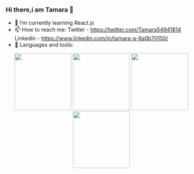 ### Hi there,i am Tamara 👋

<!--
**atletisimo/atletisimo** is a ✨ _special_ ✨ repository because its `README.md` (this file) appears on your GitHub profile.

Here are some ideas to get you started:

- 🔭 I’m currently working on ...
-->

- 🌱 I’m currently learning React.js
- 📫 How to reach me: Twitter - https://twitter.com/Tamara54941814 Linkedin - https://www.linkedin.com/in/tamara-a-6a0b70150/
-  🔭 Languages and tools: 
<div align="center">
 <img src="https://codecondo.com/wp-content/uploads/2017/08/Front-end-development-languages.jpg" width="150px" height="150px"/>
 <img src="https://reactjs.org/logo-og.png" width="150px" height="150px"/>
 <img src="https://s1.o7planning.com/en/11695/images/21379762.png" width="150px" height="150px"/>
 <img src="https://yt3.ggpht.com/ytc/AKedOLRrH_wT7RwStCNum43bUnEavYBJNISAWhmMJgJWOg=s900-c-k-c0x00ffffff-no-rj" width="150px" height="150px"/>
 </div>
